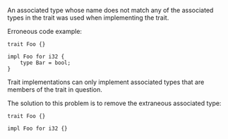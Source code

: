 An associated type whose name does not match any of the associated types
in the trait was used when implementing the trait.

Erroneous code example:

```compile_fail,E0437
trait Foo {}

impl Foo for i32 {
    type Bar = bool;
}
```

Trait implementations can only implement associated types that are members of
the trait in question.

The solution to this problem is to remove the extraneous associated type:

```
trait Foo {}

impl Foo for i32 {}
```
